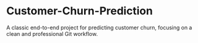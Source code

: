 # Customer-Churn-Prediction
A classic end-to-end project for predicting customer churn, focusing on a clean and professional Git workflow.
